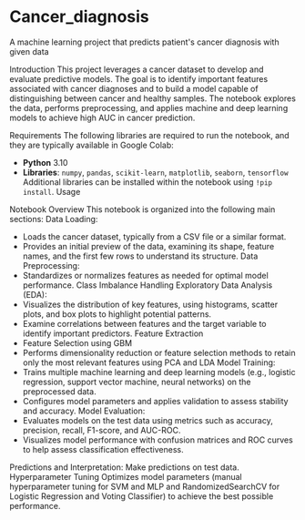 # Cancer_diagnosis
A machine learning project that predicts patient's cancer diagnosis with given data

Introduction
This project leverages a cancer dataset to develop and evaluate predictive models. The goal is to identify important features associated with cancer diagnoses and to build a model capable of distinguishing between cancer and healthy samples. The notebook explores the data, performs preprocessing, and applies machine and deep learning models to achieve high AUC in cancer prediction.


Requirements
The following libraries are required to run the notebook, and they are typically available in Google Colab:
- **Python** 3.10
- **Libraries**: `numpy`, `pandas`, `scikit-learn`, `matplotlib`, `seaborn`, `tensorflow`
Additional libraries can be installed within the notebook using `!pip install`.
Usage


Notebook Overview
This notebook is organized into the following main sections:
Data Loading:
- Loads the cancer dataset, typically from a CSV file or a similar format.
- Provides an initial preview of the data, examining its shape, feature names, and the first few rows to understand its structure.
Data Preprocessing:
- Standardizes or normalizes features as needed for optimal model performance.
Class Imbalance Handling
Exploratory Data Analysis (EDA):
- Visualizes the distribution of key features, using histograms, scatter plots, and box plots to highlight potential patterns.
- Examine correlations between features and the target variable to identify important predictors.
Feature Extraction
- Feature Selection using GBM
- Performs dimensionality reduction or feature selection methods to retain only the most relevant features using PCA and LDA
Model Training:
- Trains multiple machine learning and deep learning models (e.g., logistic regression, support vector machine, neural networks) on the preprocessed data.
- Configures model parameters and applies validation to assess stability and accuracy.
Model Evaluation:
- Evaluates models on the test data using metrics such as accuracy, precision, recall, F1-score, and AUC-ROC.
- Visualizes model performance with confusion matrices and ROC curves to help assess classification effectiveness.

Predictions and Interpretation:
Make predictions on test data.
Hyperparameter Tuning
Optimizes model parameters (manual hyperparameter tuning for SVM and MLP and RandomizedSearchCV for Logistic Regression and Voting Classifier) to achieve the best possible performance.
